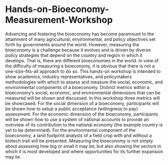 # Hands-on-Bioeconomy-Measurement-Workshop
Advancing and fostering the bioeconomy has become paramount to the attainment of many agricultural, environmental, and policy objectives set forth by governments around the world. However, measuring the bioeconomy is a challenge because it evolves and is driven by diverse policy strategies that depend on the country and region in which it develops. That is, there are different bioeconomies in the world. In view of the difficulty of measuring a bioeconomy, it is obvious that there is not a one-size-fits-all approach to do so. This hands-on workshop is intended to show academics, industry representatives, and policymakers methodologies with which to assess and measure the social, economic, and environmental components of a bioeconomy. Distinct metrics within a bioeconomy’s social, economic, and environmental dimensions that can be measured will be shown and discussed. In this workshop three metrics will be showcased. For the social dimension of a bioeconomy, participants will be shown how to setup a public acceptance (willingness to pay) assessment. For the economic dimension of the bioeconomy, participants will be shown how to use a system of national accounts to provide an overview of its contribution to the national economy (the example country is yet to be determined). For the environmental component of the bioeconomy, a land footprint analysis of a field crop with and without a biotech trait will be presented. Measuring the bioeconomy is not simply about assessing how big or small it may be, but also showing the sectors in which it is most developed and where opportunities for its further expansion may lie.
